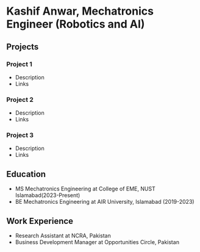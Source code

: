 # Kashif Anwar, Mechatronics Engineer (Robotics and AI) 

## Projects
### Project 1
- Description
- Links
### Project 2
- Description
- Links
### Project 3
- Description
- Links
## Education
- MS Mechatronics Engineering at College of EME, NUST Islamabad(2023-Present)
- BE Mechatronics Engineering at AIR University, Islamabad (2019-2023)

## Work Experience
- Research Assistant at NCRA, Pakistan
- Business Development Manager at Opportunities Circle, Pakistan
